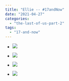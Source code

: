 ```yaml
---
title: "Ellie -- #17andNow"
date: "2021-04-27"
categories: 
  - "the-last-of-us-part-2"
tags: 
  - "17-and-now"
---
```


- [![](images/E0AinjsXIAMyMMF-1024x1024.jpeg)](images/E0AinjsXIAMyMMF.jpeg)
- [![](images/E0AinjsXIAMyMMF-1024x1024.jpeg)](images/E0AinjsXIAMyMMF.jpeg)
    
- [![](images/E0AixxRX0AQPxun-1024x1024.jpeg)](images/E0AixxRX0AQPxun.jpeg)
- [![](images/E0AixxRX0AQPxun-1024x1024.jpeg)](images/E0AixxRX0AQPxun.jpeg)
